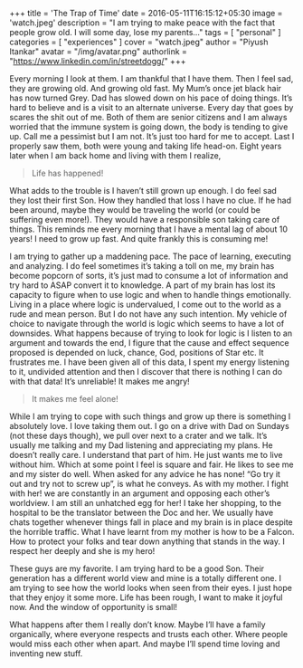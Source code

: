 +++
title = 'The Trap of Time'
date = 2016-05-11T16:15:12+05:30
image = 'watch.jpeg'
description = "I am trying to make peace with the fact that people grow old. I will some day, lose my parents..."
tags = [
    "personal"
]
categories = [
    "experiences"
]
cover = "watch.jpeg"
author = "Piyush Itankar"
avatar = "/img/avatar.png"
authorlink =  "https://www.linkedin.com/in/streetdogg/"
+++

Every morning I look at them. I am thankful that I have them. Then I feel sad, they are growing old. And growing old fast. My Mum’s once jet black hair has now turned Grey. Dad has slowed down on his pace of doing things. It’s hard to believe and is a visit to an alternate universe.
Every day that goes by scares the shit out of me. Both of them are senior citizens and I am always worried that the immune system is going down, the body is tending to give up. Call me a pessimist but I am not. It’s just too hard for me to accept. Last I properly saw them, both were young and taking life head-on. Eight years later when I am back home and living with them I realize,

> Life has happened!

What adds to the trouble is I haven’t still grown up enough. I do feel sad they lost their first Son. How they handled that loss I have no clue. If he had been around, maybe they would be traveling the world (or could be suffering even more!). They would have a responsible son taking care of things. This reminds me every morning that I have a mental lag of about 10 years! I need to grow up fast. And quite frankly this is consuming me!

I am trying to gather up a maddening pace. The pace of learning, executing and analyzing. I do feel sometimes it’s taking a toll on me, my brain has become popcorn of sorts, it’s just mad to consume a lot of information and try hard to ASAP convert it to knowledge. A part of my brain has lost its capacity to figure when to use logic and when to handle things emotionally. Living in a place where logic is undervalued, I come out to the world as a rude and mean person. But I do not have any such intention. My vehicle of choice to navigate through the world is logic which seems to have a lot of downsides. What happens because of trying to look for logic is I listen to an argument and towards the end, I figure that the cause and effect sequence proposed is depended on luck, chance, God, positions of Star etc. It frustrates me. I have been given all of this data, I spent my energy listening to it, undivided attention and then I discover that there is nothing I can do with that data! It’s unreliable! It makes me angry!

> It makes me feel alone!

While I am trying to cope with such things and grow up there is something I absolutely love. I love taking them out. I go on a drive with Dad on Sundays (not these days though), we pull over next to a crater and we talk. It’s usually me talking and my Dad listening and appreciating my plans. He doesn’t really care. I understand that part of him. He just wants me to live without him. Which at some point I feel is square and fair. He likes to see me and my sister do well. When asked for any advice he has none! “Go try it out and try not to screw up”, is what he conveys.
As with my mother. I fight with her! we are constantly in an argument and opposing each other’s worldview. I am still an unhatched egg for her! I take her shopping, to the hospital to be the translator between the Doc and her. We usually have chats together whenever things fall in place and my brain is in place despite the horrible traffic. What I have learnt from my mother is how to be a Falcon. How to protect your folks and tear down anything that stands in the way. I respect her deeply and she is my hero!

These guys are my favorite. I am trying hard to be a good Son. Their generation has a different world view and mine is a totally different one. I am trying to see how the world looks when seen from their eyes. I just hope that they enjoy it some more. Life has been rough, I want to make it joyful now. And the window of opportunity is small!

What happens after them I really don’t know. Maybe I’ll have a family organically, where everyone respects and trusts each other. Where people would miss each other when apart. And maybe I’ll spend time loving and inventing new stuff.

